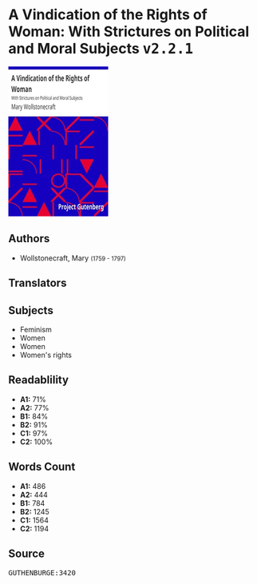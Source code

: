 # A Vindication of the Rights of Woman: With Strictures on Political and Moral Subjects <kbd>v2.2.1</kbd>

![](./cover.medium.jpg "")

## Authors


 - Wollstonecraft, Mary <small>(1759 - 1797)</small>

## Translators



## Subjects


 - Feminism
 - Women
 - Women
 - Women's rights

## Readablility


 - **A1:** 71%
 - **A2:** 77%
 - **B1:** 84%
 - **B2:** 91%
 - **C1:** 97%
 - **C2:** 100%

## Words Count


 - **A1:** 486
 - **A2:** 444
 - **B1:** 784
 - **B2:** 1245
 - **C1:** 1564
 - **C2:** 1194

## Source


<kbd>GUTHENBURGE:3420</kbd>
